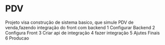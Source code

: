 # PDV
Projeto visa construção de sistema basico, que simule PDV de venda,fazendo integração do front com backend
 1 Configurar Backend
 2 Configura Front
 3 Criar api de integração
 4 fazer integração
 5 Ajutes Finais
 6 Producao 

